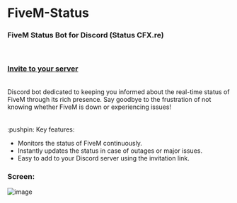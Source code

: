 # FiveM-Status
### FiveM Status Bot for Discord (Status CFX.re)
<BR>

### [Invite to your server](https://discord.com/api/oauth2/authorize?client_id=901613575351717979&permissions=0&scope=bot)

<br>
Discord bot dedicated to keeping you informed about the real-time status of FiveM through its rich presence. Say goodbye to the frustration of not knowing whether FiveM is down or experiencing issues!
<br>
<br>
<br>
:pushpin: Key features:

- Monitors the status of FiveM continuously.
- Instantly updates the status in case of outages or major issues.
- Easy to add to your Discord server using the invitation link.

### Screen:

![image](https://github.com/Nekzerd/FiveM-Status/assets/79750023/73cee3f9-cdc3-4e57-9155-4c31f03d468a)
<br>
